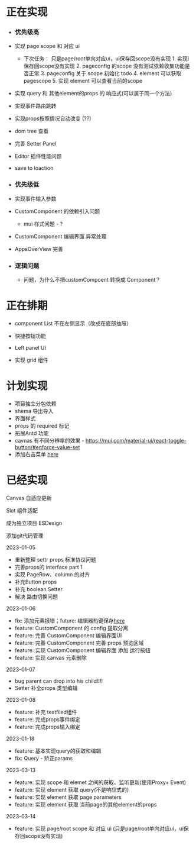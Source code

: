 # 正在实现
 - ### 优先级高

  - 实现 page scope 和 对应 ui
    - 下次任务：
        只是page/root单向对应ui，ui保存回scope没有实现
          1. 实现i保存回scope没有实现
          2. pageconfig 的scope 没有测试依赖收集功能是否正常
          3. pageconfig 关于 scope 初始化 todo
          4. element 可以获取 pagescope
          5. 实现 element 可以查看当前的scope

  - 实现 query 和 其他element的props 的 响应式(可以属于同一个方法)

  - 实现事件路由跳转

  - 实现props按照情况自动改变 (??)


  - dom tree 查看

  - 完善 Setter Panel

  - Editor 插件性能问题

  - save to loaction


 - ### 优先级低

  - 实现事件输入参数
  - CustomComponent 的依赖引入问题
      - mui 样式问题 - ?
  - CustomComponent 编辑界面 异常处理
  - AppsOverView 完善

 - ### 逻辑问题


     - 问题，为什么不把customCompoent 转换成 Component？




# 正在排期

  - component List 不在左侧显示（改成在底部抽屉）
  - 快捷按钮功能

  - Left panel UI
  - 实现 grid 组件




# 计划实现

  - 项目独立分包依赖
  - shema 导出导入
  - 界面样式
  - props 的 required 标记
  - 拓展Antd 功能
  - cavnas 有不同分辨率的效果 - https://mui.com/material-ui/react-toggle-button/#enforce-value-set
  - 添加右击菜单 [here](https://mui.com/material-ui/react-menu/#context-menu)




# 已经实现


Canvas 自适应更新

Slot 组件适配

成为独立项目 ESDesign

添加git代码管理

 2023-01-05
 - 重新整理 settr props 标准协议问题
 - 完善props的 interface part 1
 - 实现 PageRow、column 的对齐
 - 补充Button props
 - 补充 boolean Setter
 - 解决 路由切换问题

 2023-01-06
 - fix:  添加元素报错；future: 编辑器热键保存[here](https://microsoft.github.io/monaco-editor/playground.html#interacting-with-the-editor-listening-to-key-events)
 - feature: CustomComponent 的 config 提取分离
 - feature: 完善 CustomComponent 编辑界面UI
 - feature: 完善 CustomComponent 完善 props 预览区域
 - feature: 实现 CustomComponent 编辑界面 添加 运行按钮
 - feature: 实现 canvas 元素删除

2023-01-07
  - bug parent can drop into his child!!!!
  - Setter 补全props 类型编辑

2023-01-08
  - feature: 补充 textfiled组件
  - feature: 完成props事件绑定
  - feature: 完成props输入绑定


2023-01-18
  - feature: 基本实现query的获取和编辑
  - fix: Query - 矫正params


2023-03-13
  - feature: 实现 scope 和 elemet 之间的获取、监听更新(使用Proxy+ Event)
  - feature: 实现 element 获取 query(不是响应式的)
  - feature: 实现 element 获取 page parameters
  - feature: 实现 element 获取 当前page的其他element的props


2023-03-14
  - feature: 实现 page/root scope 和 对应 ui (只是page/root单向对应ui，ui保存回scope没有实现)
